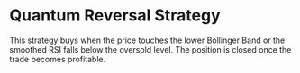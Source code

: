 # Quantum Reversal Strategy

This strategy buys when the price touches the lower Bollinger Band or the smoothed RSI falls below the oversold level. The position is closed once the trade becomes profitable.
